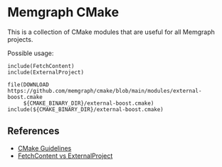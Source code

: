 # Memgraph CMake

This is a collection of CMake modules that are useful for all Memgraph
projects.

Possible usage:
```
include(FetchContent)
include(ExternalProject)

file(DOWNLOAD https://github.com/memgraph/cmake/blob/main/modules/external-boost.cmake
     ${CMAKE_BINARY_DIR}/external-boost.cmake)
include(${CMAKE_BINARY_DIR}/external-boost.cmake)
```

## References

* [CMake Guidelines](https://docs.salome-platform.org/latest/dev/cmake/html/various.html)
* [FetchContent vs ExternalProject](https://www.scivision.dev/cmake-fetchcontent-vs-external-project)
